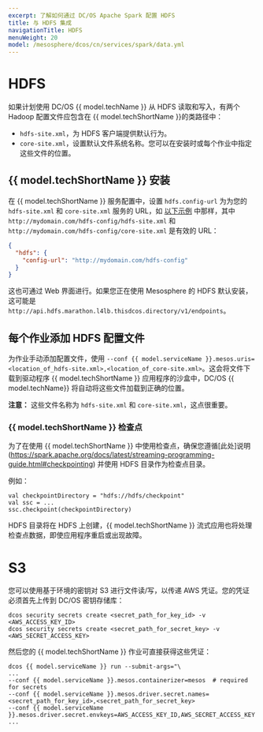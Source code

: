 ```yaml
---
excerpt: 了解如何通过 DC/OS Apache Spark 配置 HDFS 
title: 与 HDFS 集成
navigationTitle: HDFS
menuWeight: 20
model: /mesosphere/dcos/cn/services/spark/data.yml
---
```


# HDFS

如果计划使用 DC/OS {{ model.techName }} 从 HDFS 读取和写入，有两个 Hadoop 配置文件应包含在 {{ model.techShortName }}的类路径中：
- `hdfs-site.xml`，为 HDFS 客户端提供默认行为。
- `core-site.xml`，设置默认文件系统名称。您可以在安装时或每个作业中指定这些文件的位置。

## {{ model.techShortName }} 安装
在 {{ model.techShortName }} 服务配置中，设置 `hdfs.config-url` 为为您的 `hdfs-site.xml` 和 `core-site.xml` 服务的 URL，如 [以下示例](#add-hdfs) 中那样，其中 `http://mydomain.com/hdfs-config/hdfs-site.xml` 和 `http://mydomain.com/hdfs-config/core-site.xml` 是有效的 URL：

```json
{
  "hdfs": {
    "config-url": "http://mydomain.com/hdfs-config"
  }
}
```
这也可通过 Web 界面进行。如果您正在使用 Mesosphere 的 HDFS 默认安装，这可能是 `http://api.hdfs.marathon.l4lb.thisdcos.directory/v1/endpoints`。

<a name="adding-hdfs"></a>
## 每个作业添加 HDFS 配置文件
为作业手动添加配置文件，使用 `--conf {{ model.serviceName }}.mesos.uris=<location_of_hdfs-site.xml>,<location_of_core-site.xml>`。这会将文件下载到驱动程序 {{ model.techShortName }} 应用程序的沙盒中，DC/OS {{ model.techName}} 将自动将这些文件加载到正确的位置。

**注意：** 这些文件名称为 `hdfs-site.xml` 和 `core-site.xml`，这点很重要。

### {{ model.techShortName }} 检查点

为了在使用 {{ model.techShortName }} 中使用检查点，确保您遵循[此处]说明(https://spark.apache.org/docs/latest/streaming-programming-guide.html#checkpointing) 并使用 HDFS 目录作为检查点目录。

例如：
```
val checkpointDirectory = "hdfs://hdfs/checkpoint"
val ssc = ...
ssc.checkpoint(checkpointDirectory)
```
HDFS 目录将在 HDFS 上创建，{{ model.techShortName }} 流式应用也将处理检查点数据，即使应用程序重启或出现故障。

# S3
您可以使用基于环境的密钥对 S3 进行文件读/写，以传递 AWS 凭证。您的凭证必须首先上传到 DC/OS 密钥存储库：

```
dcos security secrets create <secret_path_for_key_id> -v <AWS_ACCESS_KEY_ID>
dcos security secrets create <secret_path_for_secret_key> -v <AWS_SECRET_ACCESS_KEY> 
```
然后您的 {{ model.techShortName }} 作业可直接获得这些凭证：

```
dcos {{ model.serviceName }} run --submit-args="\
...
--conf {{ model.serviceName }}.mesos.containerizer=mesos  # required for secrets
--conf {{ model.serviceName }}.mesos.driver.secret.names=<secret_path_for_key_id>,<secret_path_for_secret_key>
--conf {{ model.serviceName }}.mesos.driver.secret.envkeys=AWS_ACCESS_KEY_ID,AWS_SECRET_ACCESS_KEY
...
```


